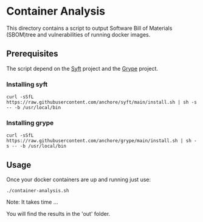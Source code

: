 # Container Analysis

This directory contains a script to output Software Bill of Materials (SBOM)tree and vulnerabilities of running docker images.

## Prerequisites

The script depend on the [Syft](https://github.com/anchore/syft) project and the [Grype](https://github.com/anchore/grype) project.

### Installing syft

```
curl -sSfL https://raw.githubusercontent.com/anchore/syft/main/install.sh | sh -s -- -b /usr/local/bin
```

### Installing grype

```
curl -sSfL https://raw.githubusercontent.com/anchore/grype/main/install.sh | sh -s -- -b /usr/local/bin
```

## Usage

Once your docker containers are up and running just use:

```
./container-analysis.sh
```

Note: It takes time ...

You will find the results in the 'out' folder.